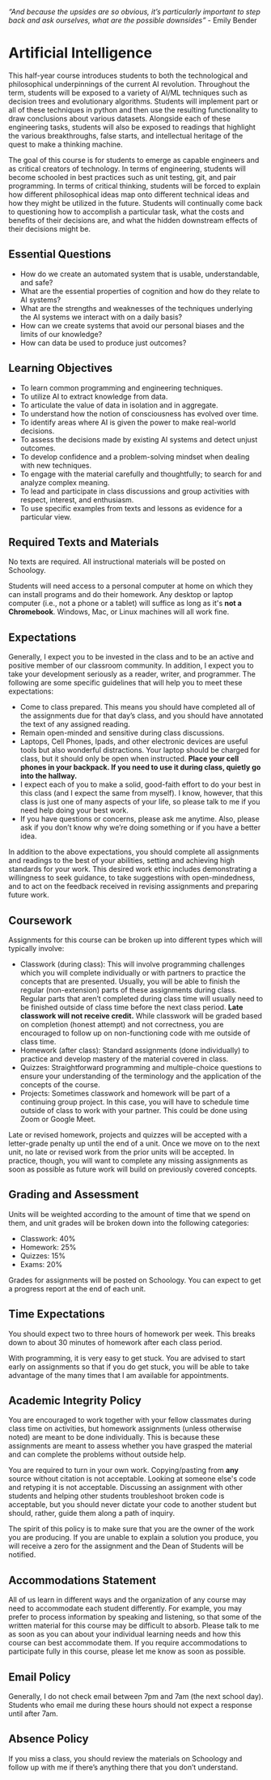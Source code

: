 *“And because the upsides are so obvious, it’s particularly important to step
back and ask ourselves, what are the possible downsides”* - Emily Bender

# Artificial Intelligence

This half-year course introduces students to both the technological and
philosophical underpinnings of the current AI revolution. Throughout the term,
students will be exposed to a variety of AI/ML techniques such as decision
trees and evolutionary algorithms. Students will implement part or all of these
techniques in python and then use the resulting functionality to draw
conclusions about various datasets. Alongside each of these engineering tasks,
students will also be exposed to readings that highlight the various
breakthroughs, false starts, and intellectual heritage of the quest to make a
thinking machine.

The goal of this course is for students to emerge as capable engineers and as
critical creators of technology. In terms of engineering, students will become
schooled in best practices such as unit testing, git, and pair programming. In
terms of critical thinking, students will be forced to explain how different
philosophical ideas map onto different technical ideas and how they might be
utilized in the future. Students will continually come back to questioning how
to accomplish a particular task, what the costs and benefits of their decisions
are, and what the hidden downstream effects of their decisions might be.

## Essential Questions

- How do we create an automated system that is usable, understandable, and safe?
- What are the essential properties of cognition and how do they relate to AI
  systems?
- What are the strengths and weaknesses of the techniques underlying the AI
  systems we interact with on a daily basis?
- How can we create systems that avoid our personal biases and the limits of
  our knowledge?
- How can data be used to produce just outcomes?

## Learning Objectives

- To learn common programming and engineering techniques.
- To utilize AI to extract knowledge from data.
- To articulate the value of data in isolation and in aggregate.
- To understand how the notion of consciousness has evolved over time.
- To identify areas where AI is given the power to make real-world decisions.
- To assess the decisions made by existing AI systems and detect unjust outcomes.
- To develop confidence and a problem-solving mindset when dealing with new
  techniques.
- To engage with the material carefully and thoughtfully; to search for and
  analyze complex meaning.
- To lead and participate in class discussions and group activities with
  respect, interest, and enthusiasm.
- To use specific examples from texts and lessons as evidence for a particular
  view.

## Required Texts and Materials

No texts are required. All instructional materials will be posted on Schoology.

Students will need access to a personal computer at home on which they can
install programs and do their homework. Any desktop or laptop computer (i.e.,
not a phone or a tablet) will suffice as long as it's **not a Chromebook**.
Windows, Mac, or Linux machines will all work fine.

## Expectations

Generally, I expect you to be invested in the class and to be an active and
positive member of our classroom community. In addition, I expect you to take
your development seriously as a reader, writer, and programmer. The following
are some specific guidelines that will help you to meet these expectations:

- Come to class prepared. This means you should have completed all of the
  assignments due for that day’s class, and you should have annotated the text
  of any assigned reading.
- Remain open-minded and sensitive during class discussions.
- Laptops, Cell Phones, Ipads, and other electronic devices are useful tools but
  also wonderful distractions. Your laptop should be charged for class, but
  it should only be open when instructed. **Place your cell phones in your
  backpack. If you need to use it during class, quietly go into the hallway.**
- I expect each of you to make a solid, good-faith effort to do your best in
  this class (and I expect the same from myself). I know, however, that this
  class is just one of many aspects of your life, so please talk to me if you
  need help doing your best work.
- If you have questions or concerns, please ask me anytime. Also, please ask
  if you don’t know why we’re doing something or if you have a better idea.

In addition to the above expectations, you should complete all assignments and
readings to the best of your abilities, setting and achieving high standards for
your work. This desired work ethic includes demonstrating a willingness to seek
guidance, to take suggestions with open-mindedness, and to act on the feedback
received in revising assignments and preparing future work.

## Coursework

Assignments for this course can be broken up into different types which will
typically involve:

- Classwork (during class): This will involve programming challenges which
  you will complete individually or with partners to practice the concepts
  that are presented. Usually, you will be able to finish the regular
  (non-extension) parts of these assignments during class. Regular parts that
  aren’t completed during class time will usually need to be finished outside of
  class time before the next class period. **Late classwork will not receive
  credit.** While classwork will be graded based on completion (honest attempt)
  and not correctness, you are encouraged to follow up on non-functioning code
  with me outside of class time.
- Homework (after class): Standard assignments (done individually) to practice
  and develop mastery of the material covered in class.
- Quizzes: Straightforward programming and multiple-choice questions to ensure
  your understanding of the terminology and the application of the concepts of
  the course.
- Projects: Sometimes classwork and homework will be part of a continuing
  group project. In this case, you will have to schedule time outside of class
  to work with your partner. This could be done using Zoom or Google Meet.

Late or revised homework, projects and quizzes will be accepted with a
letter-grade penalty up until the end of a unit. Once we move on to the next
unit, no late or revised work from the prior units will be accepted. In practice,
though, you will want to complete any missing assignments as soon as possible as
future work will build on previously covered concepts.

## Grading and Assessment

Units will be weighted according to the amount of time that we spend on them,
and unit grades will be broken down into the following categories:

- Classwork: 40%
- Homework: 25%
- Quizzes: 15%
- Exams: 20%

Grades for assignments will be posted on Schoology. You can expect to get a
progress report at the end of each unit.

## Time Expectations

You should expect two to three hours of homework per week. This breaks down to
about 30 minutes of homework after each class period.

With programming, it is very easy to get stuck. You are advised to start early
on assignments so that if you do get stuck, you will be able to take advantage
of the many times that I am available for appointments.

## Academic Integrity Policy

You are encouraged to work together with your fellow classmates during class
time on activities, but homework assignments (unless otherwise noted) are meant
to be done individually. This is because these assignments are meant to assess
whether you have grasped the material and can complete the problems without
outside help.

You are required to turn in your own work. Copying/pasting from **any** source
without citation is not acceptable. Looking at someone else's code and retyping
it is not acceptable. Discussing an assignment with other students and helping
other students troubleshoot broken code is acceptable, but you should never
dictate your code to another student but should, rather, guide them along a path
of inquiry.

The spirit of this policy is to make sure that you are the owner of the work
you are producing. If you are unable to explain a solution you produce, you
will receive a zero for the assignment and the Dean of Students will be
notified.

## Accommodations Statement

All of us learn in different ways and the organization of any course may need
to accommodate each student differently. For example, you may prefer to process
information by speaking and listening, so that some of the written material for
this course may be difficult to absorb. Please talk to me as soon as you can
about your individual learning needs and how this course can best accommodate
them. If you require accommodations to participate fully in this course, please
let me know as soon as possible.

## Email Policy

Generally, I do not check email between 7pm and 7am (the next school day).
Students who email me during these hours should not expect a response until
after 7am.

## Absence Policy

If you miss a class, you should review the materials on Schoology and follow up
with me if there’s anything there that you don’t understand.

